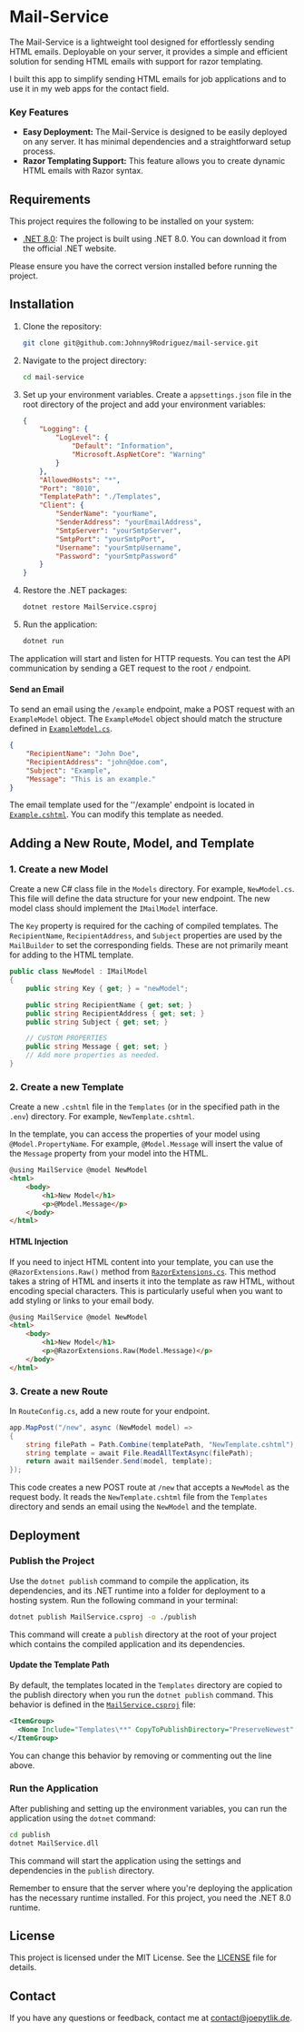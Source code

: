 # Mail-Service

The Mail-Service is a lightweight tool designed for effortlessly sending HTML emails. Deployable on your server, it provides a simple and efficient solution for sending HTML emails with support for razor templating.

I built this app to simplify sending HTML emails for job applications and to use it in my web apps for the contact field.

### Key Features

-   **Easy Deployment:** The Mail-Service is designed to be easily deployed on any server. It has minimal dependencies and a straightforward setup process.
-   **Razor Templating Support:** This feature allows you to create dynamic HTML emails with Razor syntax.

## Requirements

This project requires the following to be installed on your system:

-   [.NET 8.0](https://dotnet.microsoft.com/en-us/download/dotnet/8.0): The project is built using .NET 8.0. You can download it from the official .NET website.

Please ensure you have the correct version installed before running the project.

## Installation

1. Clone the repository:

    ```sh
    git clone git@github.com:Johnny9Rodriguez/mail-service.git
    ```

2. Navigate to the project directory:

    ```sh
    cd mail-service
    ```

3. Set up your environment variables. Create a `appsettings.json` file in the root directory of the project and add your environment variables:

    ```json
    {
        "Logging": {
            "LogLevel": {
                "Default": "Information",
                "Microsoft.AspNetCore": "Warning"
            }
        },
        "AllowedHosts": "*",
        "Port": "8010",
        "TemplatePath": "./Templates",
        "Client": {
            "SenderName": "yourName",
            "SenderAddress": "yourEmailAddress",
            "SmtpServer": "yourSmtpServer",
            "SmtpPort": "yourSmtpPort",
            "Username": "yourSmtpUsername",
            "Password": "yourSmtpPassword"
        }
    }
    ```

4. Restore the .NET packages:

    ```sh
    dotnet restore MailService.csproj
    ```

5. Run the application:

    ```sh
    dotnet run
    ```

The application will start and listen for HTTP requests. You can test the API communication by sending a GET request to the root `/` endpoint.

#### Send an Email

To send an email using the `/example` endpoint, make a POST request with an `ExampleModel` object. The `ExampleModel` object should match the structure defined in [`ExampleModel.cs`](/Models/ExampleModel.cs).

```json
{
    "RecipientName": "John Doe",
    "RecipientAddress": "john@doe.com",
    "Subject": "Example",
    "Message": "This is an example."
}
```

The email template used for the ''/example' endpoint is located in [`Example.cshtml`](/Templates/Example.cshtml). You can modify this template as needed.

## Adding a New Route, Model, and Template

### 1. Create a new Model

Create a new C# class file in the `Models` directory. For example, `NewModel.cs`. This file will define the data structure for your new endpoint. The new model class should implement the `IMailModel` interface.

The `Key` property is required for the caching of compiled templates. The `RecipientName`, `RecipientAddress`, and `Subject` properties are used by the `MailBuilder` to set the corresponding fields. These are not primarily meant for adding to the HTML template.

```csharp
public class NewModel : IMailModel
{
    public string Key { get; } = "newModel";

    public string RecipientName { get; set; }
    public string RecipientAddress { get; set; }
    public string Subject { get; set; }

    // CUSTOM PROPERTIES
    public string Message { get; set; }
    // Add more properties as needed.
}
```

### 2. Create a new Template

Create a new `.cshtml` file in the `Templates` (or in the specified path in the `.env`) directory. For example, `NewTemplate.cshtml`.

In the template, you can access the properties of your model using `@Model.PropertyName`. For example, `@Model.Message` will insert the value of the `Message` property from your model into the HTML.

```html
@using MailService @model NewModel
<html>
    <body>
        <h1>New Model</h1>
        <p>@Model.Message</p>
    </body>
</html>
```

#### HTML Injection

If you need to inject HTML content into your template, you can use the `@RazorExtensions.Raw()` method from [`RazorExtensions.cs`](/Services/RazorExtensions.cs). This method takes a string of HTML and inserts it into the template as raw HTML, without encoding special characters. This is particularly useful when you want to add styling or links to your email body.

```html
@using MailService @model NewModel
<html>
    <body>
        <h1>New Model</h1>
        <p>@RazorExtensions.Raw(Model.Message)</p>
    </body>
</html>
```

### 3. Create a new Route

In `RouteConfig.cs`, add a new route for your endpoint.

```csharp
app.MapPost("/new", async (NewModel model) =>
{
    string filePath = Path.Combine(templatePath, "NewTemplate.cshtml");
    string template = await File.ReadAllTextAsync(filePath);
    return await mailSender.Send(model, template);
});
```

This code creates a new POST route at `/new` that accepts a `NewModel` as the request body. It reads the `NewTemplate.cshtml` file from the `Templates` directory and sends an email using the `NewModel` and the template.

## Deployment

### Publish the Project

Use the `dotnet publish` command to compile the application, its dependencies, and its .NET runtime into a folder for deployment to a hosting system. Run the following command in your terminal:

```sh
dotnet publish MailService.csproj -o ./publish
```

This command will create a `publish` directory at the root of your project which contains the compiled application and its dependencies.

#### Update the Template Path

By default, the templates located in the `Templates` directory are copied to the publish directory when you run the `dotnet publish` command. This behavior is defined in the [`MailService.csproj`](MailService.csproj) file:

```xml
<ItemGroup>
  <None Include="Templates\**" CopyToPublishDirectory="PreserveNewest" />
</ItemGroup>
```

You can change this behavior by removing or commenting out the line above.

### Run the Application

After publishing and setting up the environment variables, you can run the application using the `dotnet` command:

```sh
cd publish
dotnet MailService.dll
```

This command will start the application using the settings and dependencies in the `publish` directory.

Remember to ensure that the server where you're deploying the application has the necessary runtime installed. For this project, you need the .NET 8.0 runtime.

## License

This project is licensed under the MIT License. See the [LICENSE](LICENSE) file for details.

## Contact

If you have any questions or feedback, contact me at contact@joepytlik.de.

